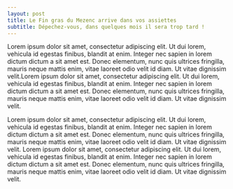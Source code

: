 ```yaml
---
layout: post
title: Le Fin gras du Mezenc arrive dans vos assiettes
subtitle: Dépechez-vous, dans quelques mois il sera trop tard !
---
```


Lorem ipsum dolor sit amet, consectetur adipiscing elit. Ut dui lorem, vehicula
id egestas finibus, blandit at enim. Integer nec sapien in lorem dictum dictum a
sit amet est. Donec elementum, nunc quis ultrices fringilla, mauris neque mattis
enim, vitae laoreet odio velit id diam. Ut vitae dignissim velit.Lorem ipsum dolor
sit amet, consectetur adipiscing elit. Ut dui lorem, vehicula
id egestas finibus, blandit at enim. Integer nec sapien in lorem dictum dictum a
sit amet est. Donec elementum, nunc quis ultrices fringilla, mauris neque mattis
enim, vitae laoreet odio velit id diam. Ut vitae dignissim velit.

Lorem ipsum dolor sit amet, consectetur adipiscing elit. Ut dui lorem, vehicula
id egestas finibus, blandit at enim. Integer nec sapien in lorem dictum dictum a
sit amet est. Donec elementum, nunc quis ultrices fringilla, mauris neque mattis
enim, vitae laoreet odio velit id diam. Ut vitae dignissim velit.
Lorem ipsum dolor sit amet, consectetur adipiscing elit. Ut dui lorem, vehicula
id egestas finibus, blandit at enim. Integer nec sapien in lorem dictum dictum a
sit amet est. Donec elementum, nunc quis ultrices fringilla, mauris neque mattis
enim, vitae laoreet odio velit id diam. Ut vitae dignissim velit.
